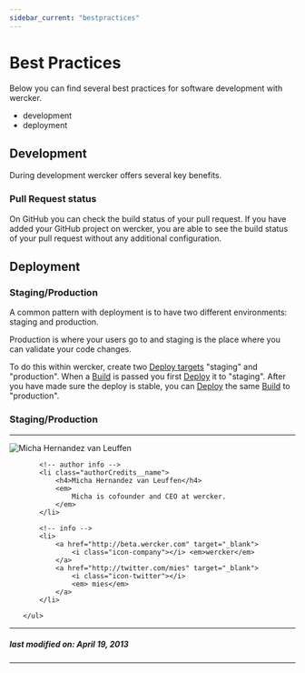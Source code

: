 ```yaml
---
sidebar_current: "bestpractices"
---
```


# Best Practices

Below you can find several best practices for software development with wercker.

* development
* deployment

<a id="development"></a>
## Development

During development wercker offers several key benefits.

<a id="development-pullrequests"></a>
### Pull Request status

On GitHub you can check the build status of your pull request. If you have added your GitHub project on wercker, you are able to see the build status of your pull request without any additional configuration.

<a id="deployment"></a>
## Deployment

<a id="deployment-staging-production"></a>
### Staging/Production

A common pattern with deployment is to have two different environments: staging and production.

Production is where your users go to and staging is the place where you can validate your code changes.

To do this within wercker, create two [Deploy targets](/articles/introduction/concepts.html#deploy-targets) "staging" and "production".
When a [Build](/articles/introduction/concepts.html#builds) is passed you first [Deploy](/articles/introduction/concepts.html#deploys) it to "staging".
After you have made sure the deploy is stable, you can [Deploy](/articles/introduction/concepts.html#deploys) the same [Build](/articles/introduction/concepts.html#builds) to "production".

### Staging/Production

-------

<div class="authorCredits">
    <span class="profile-picture">
        <img src="https://secure.gravatar.com/avatar/d4b19718f9748779d7cf18c6303dc17f?d=identicon&s=192" alt="Micha Hernandez van Leuffen"/>
    </span>
    <ul class="authorCredits">

        <!-- author info -->
        <li class="authorCredits__name">
            <h4>Micha Hernandez van Leuffen</h4>
            <em>
                Micha is cofounder and CEO at wercker.
            </em>
        </li>

        <!-- info -->
        <li>
            <a href="http://beta.wercker.com" target="_blank">
                <i class="icon-company"></i> <em>wercker</em>
            </a>
            <a href="http://twitter.com/mies" target="_blank">
                <i class="icon-twitter"></i>
                <em> mies</em>
            </a>
        </li>

    </ul>
</div>

-------
##### last modified on: April 19, 2013
-------
